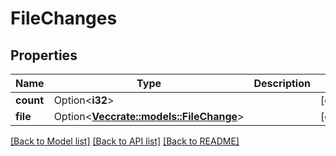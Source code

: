 # FileChanges

## Properties

Name | Type | Description | Notes
------------ | ------------- | ------------- | -------------
**count** | Option<**i32**> |  | [optional]
**file** | Option<[**Vec<crate::models::FileChange>**](FileChange.md)> |  | [optional]

[[Back to Model list]](../README.md#documentation-for-models) [[Back to API list]](../README.md#documentation-for-api-endpoints) [[Back to README]](../README.md)


